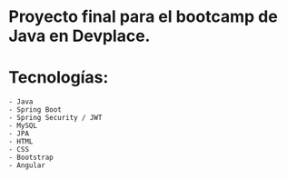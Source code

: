 # Proyecto final para el bootcamp de Java en Devplace.

# Tecnologías: 
    - Java
    - Spring Boot
    - Spring Security / JWT
    - MySQL
    - JPA   
    - HTML
    - CSS
    - Bootstrap
    - Angular
